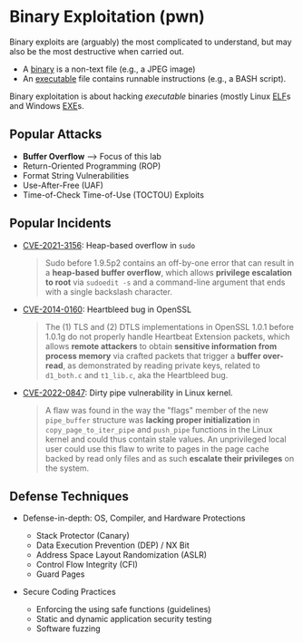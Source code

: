 # Binary Exploitation (pwn)

Binary exploits are (arguably) the most complicated to understand, but may also be the most destructive when carried out.

- A [binary](https://en.wikipedia.org/wiki/Binary_file) is a non-text file (e.g., a JPEG image)
- An [executable](https://en.wikipedia.org/wiki/Executable) file contains runnable instructions (e.g., a BASH script).

Binary exploitation is about hacking *executable* binaries (mostly Linux [ELF](https://en.wikipedia.org/wiki/Executable_and_Linkable_Format)s and Windows [EXE](https://en.wikipedia.org/wiki/.exe)s.

## Popular Attacks

- **Buffer Overflow** --> Focus of this lab
- Return-Oriented Programming (ROP)
- Format String Vulnerabilities
- Use-After-Free (UAF)
- Time-of-Check Time-of-Use (TOCTOU) Exploits

## Popular Incidents

- [CVE-2021-3156](https://nvd.nist.gov/vuln/detail/cve-2021-3156): Heap-based overflow in `sudo`

    > Sudo before 1.9.5p2 contains an off-by-one error that can result in a **heap-based buffer overflow**, which allows **privilege escalation to root** via `sudoedit -s` and a command-line argument that ends with a single backslash character.

- [CVE-2014-0160](https://nvd.nist.gov/vuln/detail/cve-2014-0160): Heartbleed bug in OpenSSL
    > The (1) TLS and (2) DTLS implementations in OpenSSL 1.0.1 before 1.0.1g do not properly handle Heartbeat Extension packets, which allows **remote attackers** to obtain **sensitive information from process memory** via crafted packets that trigger a **buffer over-read**, as demonstrated by reading private keys, related to `d1_both.c` and `t1_lib.c`, aka the Heartbleed bug.

- [CVE-2022-0847](https://nvd.nist.gov/vuln/detail/cve-2022-0847): Dirty pipe vulnerability in Linux kernel.
    > A flaw was found in the way the "flags" member of the new `pipe_buffer` structure was **lacking proper initialization** in `copy_page_to_iter_pipe` and `push_pipe` functions in the Linux kernel and could thus contain stale values. An unprivileged local user could use this flaw to write to pages in the page cache backed by read only files and as such **escalate their privileges** on the system.

## Defense Techniques

- Defense-in-depth: OS, Compiler, and Hardware Protections
  - Stack Protector (Canary)
  - Data Execution Prevention (DEP) / NX Bit
  - Address Space Layout Randomization (ASLR)
  - Control Flow Integrity (CFI)
  - Guard Pages

- Secure Coding Practices
  - Enforcing the using safe functions (guidelines)
  - Static and dynamic application security testing
  - Software fuzzing
